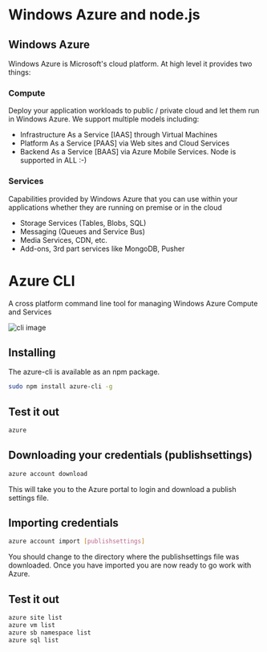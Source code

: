 # Windows Azure and node.js
## Windows Azure
Windows Azure is Microsoft's cloud platform. At high level it provides two things:

### Compute
Deploy your application workloads to public / private cloud and let them run in Windows Azure. We support multiple models including:
* Infrastructure As a Service [IAAS] through Virtual Machines
* Platform As a Service [PAAS] via Web sites and Cloud Services
* Backend As a Service [BAAS] via Azure Mobile Services. Node is supported in ALL :-)

### Services
Capabilities provided by Windows Azure that you can use within your applications whether they are running on premise or in the cloud
* Storage Services (Tables, Blobs, SQL)
* Messaging (Queues and Service Bus)
* Media Services, CDN, etc.
* Add-ons, 3rd part services like MongoDB, Pusher

# Azure CLI
A cross platform command line tool for managing Windows Azure Compute and Services

![cli image](https://photos-4.dropbox.com/t/0/AAAEjk4FcKQ8lG7M6RlqqTfsCIWVD3bUxEGWbtaBFl8csA/12/6860088/png/32x32/3/_/1/2/cli.png/MVbb579GQQMggCN0G0evxWcsZ1BVvZr0P3pRpvQGOLU?size=1024x768)

## Installing
The azure-cli is available as an npm package.

```bash
sudo npm install azure-cli -g
```

## Test it out
```bash
azure
```

## Downloading your credentials (publishsettings)

```bash
azure account download
```

This will take you to the Azure portal to login and download a publish settings file.

## Importing credentials

```bash
azure account import [publishsettings]
```

You should change to the directory where the publishsettings file was downloaded. Once you have imported you are now ready to go work with Azure.

## Test it out

```bash
azure site list
azure vm list
azure sb namespace list
azure sql list
